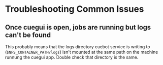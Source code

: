 # Troubleshooting Common Issues

## Once cuegui is open, jobs are running but logs can't be found

This probably means that the logs directory cuebot service is writing to (`$NFS_CONTAINER_PATH/logs`) isn't mounted at the same path on the machine runnung the cuegui app. Double check that directory is the same.